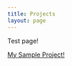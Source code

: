 ```yaml
---
title: Projects
layout: page
---
```



<!--![Profile Image]({{ site.url }}/{{ site.picture }})-->
Test page!

<a href="./../processing_projects/sample.html"> My Sample Project! </a>

<script type="text/javascript" src="./../pde_codes/processing.js"></script>
<canvas id="mysketch" data-processing-sources="./../pde_codes/sample.pde"/></canvas>